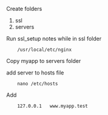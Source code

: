 Create folders

1. ssl
2. servers

Run ssl_setup notes while in ssl folder

        /usr/local/etc/nginx

Copy myapp to servers folder

add server to hosts file

        nano /etc/hosts
        
Add

        127.0.0.1   www.myapp.test